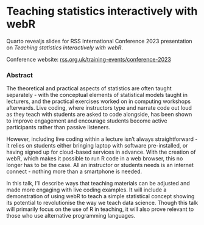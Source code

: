 # Teaching statistics interactively with webR

Quarto revealjs slides for RSS International Conference 2023 presentation on *Teaching statistics interactively with webR*.

Conference website: [rss.org.uk/training-events/conference-2023](https://rss.org.uk/training-events/conference-2023/)

### Abstract

The theoretical and practical aspects of statistics are often taught separately - with the conceptual elements of statistical models taught in lecturers, and the practical exercises worked on in computing workshops afterwards. Live coding, where instructors type and narrate code out loud as they teach with students are asked to code alongside, has been shown to improve engagement and encourage students become active participants rather than passive listeners.

However, including live coding within a lecture isn’t always straightforward - it relies on students either bringing laptop with software pre-installed, or having signed up for cloud-based services in advance. With the creation of webR, which makes it possible to run R code in a web browser, this no longer has to be the case. All an instructor or students needs is an internet connect - nothing more than a smartphone is needed.

In this talk, I’ll describe ways that teaching materials can be adjusted and made more engaging with live coding examples. It will include a demonstration of using webR to teach a simple statistical concept showing its potential to revolutionise the way we teach data science. Though this talk will primarily focus on the use of R in teaching, it will also prove relevant to those who use alternative programming languages.